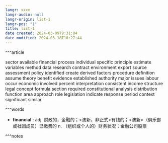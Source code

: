 ```yaml
---
langr: xxxx
langr-audio: null
langr-origin: list-1
langr-pos: "1"
title: list-1
date created: 2024-03-09T9:31:04
date modified: 2024-03-18T10:27:44
---
```


^^^article

sector
 available
 financial
 process
 individual
 specific
 principle
 estimate
 variables
 method
 data
 research
 contract
 environment
 export
 source
 assessment
 policy
 identified
 create
 derived
 factors
 procedure
 definition
 assume
 theory
 benefit
 evidence
 established
 authority
 major
 issues
 labour
 occur
 economic
 involved
 percent
 interpretation
 consistent
 income
 structure
 legal
 concept
 formula
 section
 required
 constitutional
 analysis
 distribution
 function
 area
 approach
 role
 legislation
 indicate
 response
 period
 context
 significant
 similar

^^^words

+ **financial** : adj. 财政的，金融的；<澳新，非正式>有钱的；<澳新>（俱乐部或社团成员）已缴费的
  n. （组织或个人的）财务状况；金融公司股票

^^^notes
